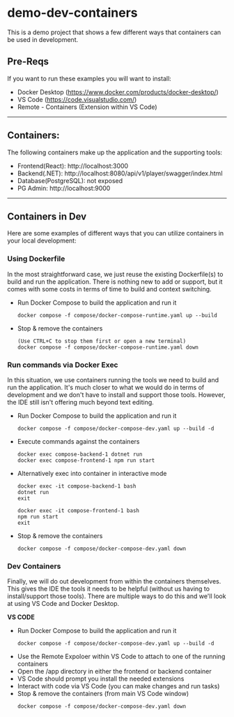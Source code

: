 # demo-dev-containers
This is a demo project that shows a few different ways that containers can be used in development.

## Pre-Reqs
If you want to run these examples you will want to install:
* Docker Desktop (https://www.docker.com/products/docker-desktop/)
* VS Code (https://code.visualstudio.com/)
* Remote - Containers (Extension within VS Code)

---
## Containers:
The following containers make up the application and the supporting tools:
* Frontend(React): http://localhost:3000
* Backend(.NET): http://localhost:8080/api/v1/player/swagger/index.html
* Database(PostgreSQL): not exposed
* PG Admin: http://localhost:9000

---
## Containers in Dev
Here are some examples of different ways that you can utilize containers in your local development:

### Using Dockerfile
In the most straightforward case, we just reuse the existing Dockerfile(s) to build and run the application. There is nothing new to add or support, but it comes with some costs in terms of time to build and context switching.
* Run Docker Compose to build the application and run it
  ```
  docker compose -f compose/docker-compose-runtime.yaml up --build
  ```
* Stop & remove the containers
  ```
  (Use CTRL+C to stop them first or open a new terminal)
  docker compose -f compose/docker-compose-runtime.yaml down
  ```

### Run commands via Docker Exec
In this situation, we use containers running the tools we need to build and run the application. It's much closer to what we would do in terms of development and we don't have to install and support those tools. However, the IDE still isn't offering much beyond text editing.
* Run Docker Compose to build the application and run it
  ```
  docker compose -f compose/docker-compose-dev.yaml up --build -d
  ```
* Execute commands against the containers
  ```
  docker exec compose-backend-1 dotnet run
  docker exec compose-frontend-1 npm run start
  ```
* Alternatively exec into container in interactive mode
  ```
  docker exec -it compose-backend-1 bash
  dotnet run
  exit

  docker exec -it compose-frontend-1 bash
  npm run start
  exit
  ```
* Stop & remove the containers
  ```
  docker compose -f compose/docker-compose-dev.yaml down
  ```

### Dev Containers
Finally, we will do out development from within the containers themselves. This gives the IDE the tools it needs to be helpful (without us having to install/support those tools). There are multiple ways to do this and we'll look at using VS Code and Docker Desktop.

**VS CODE**
* Run Docker Compose to build the application and run it
  ```
  docker compose -f compose/docker-compose-dev.yaml up --build -d
  ```
* Use the Remote Expoloer within VS Code to attach to one of the running containers
* Open the /app directory in either the frontend or backend container
* VS Code should prompt you install the needed extensions
* Interact with code via VS Code (you can make changes and run tasks)
* Stop & remove the containers (from main VS Code window)
  ```
  docker compose -f compose/docker-compose-dev.yaml down
  ```